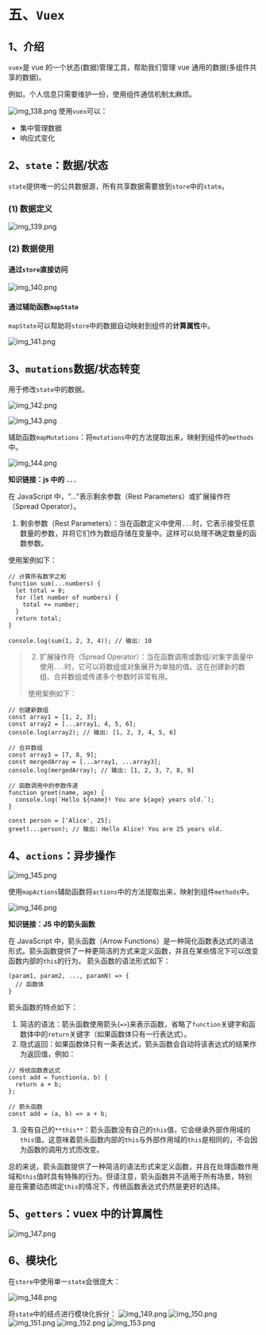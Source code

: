# 五、`Vuex`

## 1、介绍

`vuex`是 vue 的一个状态(数据)管理工具，帮助我们管理 vue 通用的数据(多组件共享的数据)。

例如，个人信息只需要维护一份，使用组件通信机制太麻烦。

![img_138.png](img_138.png)
使用`vuex`可以：

- 集中管理数据
- 响应式变化

## 2、`state`：数据/状态

`state`提供唯一的公共数据源，所有共享数据需要放到`store`中的`state`。

### (1) 数据定义

![img_139.png](img_139.png)

### (2) 数据使用

#### 通过`store`直接访问

![img_140.png](img_140.png)

#### 通过辅助函数`mapState`

`mapState`可以帮助将`store`中的数据自动映射到组件的**计算属性**中。

![img_141.png](img_141.png)

## 3、`mutations`数据/状态转变

用于修改`state`中的数据。

![img_142.png](img_142.png)

![img_143.png](img_143.png)

辅助函数`mapMutations`：将`mutations`中的方法提取出来，映射到组件的`methods`中。

![img_144.png](img_144.png)

**知识链接：js 中的 `...`**

在 JavaScript 中，"..."表示剩余参数（Rest Parameters）或扩展操作符（Spread Operator）。

1. 剩余参数（Rest Parameters）：当在函数定义中使用`...`时，它表示接受任意数量的参数，并将它们作为数组存储在变量中。这样可以处理不确定数量的函数参数。

使用案例如下：

```vue
// 计算所有数字之和
function sum(...numbers) {
  let total = 0;
  for (let number of numbers) {
    total += number;
  }
  return total;
}

console.log(sum(1, 2, 3, 4)); // 输出: 10

```

> 2. 扩展操作符（Spread Operator）：当在函数调用或数组/对象字面量中使用`...`时，它可以将数组或对象展开为单独的值。这在创建新的数组、合并数组或传递多个参数时非常有用。
>
> 使用案例如下：

```vue
// 创建新数组
const array1 = [1, 2, 3];
const array2 = [...array1, 4, 5, 6];
console.log(array2); // 输出: [1, 2, 3, 4, 5, 6]

// 合并数组
const array3 = [7, 8, 9];
const mergedArray = [...array1, ...array3];
console.log(mergedArray); // 输出: [1, 2, 3, 7, 8, 9]

// 函数调用中的参数传递
function greet(name, age) {
  console.log(`Hello ${name}! You are ${age} years old.`);
}

const person = ['Alice', 25];
greet(...person); // 输出: Hello Alice! You are 25 years old.

```

## 4、`actions`：异步操作

![img_145.png](img_145.png)

使用`mapActions`辅助函数将`actions`中的方法提取出来，映射到组件`methods`中。

![img_146.png](img_146.png)

**知识链接：JS 中的箭头函数**

在 JavaScript 中，箭头函数（Arrow Functions）是一种简化函数表达式的语法形式。箭头函数提供了一种更简洁的方式来定义函数，并且在某些情况下可以改变函数内部的`this`的行为。
箭头函数的语法形式如下：


```vue
(param1, param2, ..., paramN) => {
  // 函数体
}

```

箭头函数的特点如下：

1. 简洁的语法：箭头函数使用箭头(`=>`)来表示函数，省略了`function`关键字和函数体中的`return`关键字（如果函数体只有一行表达式）。
2. 隐式返回：如果函数体只有一条表达式，箭头函数会自动将该表达式的结果作为返回值，例如：

```vue
// 传统函数表达式
const add = function(a, b) {
  return a + b;
};

// 箭头函数
const add = (a, b) => a + b;

```

3. 没有自己的`**this**`：箭头函数没有自己的`this`值，它会继承外部作用域的`this`值。这意味着箭头函数内部的`this`与外部作用域的`this`是相同的，不会因为函数的调用方式而改变。

总的来说，箭头函数提供了一种简洁的语法形式来定义函数，并且在处理函数作用域和`this`值时具有特殊的行为。但请注意，箭头函数并不适用于所有场景，特别是在需要动态绑定`this`的情况下，传统函数表达式仍然是更好的选择。

## 5、`getters`：vuex 中的计算属性

![img_147.png](img_147.png)

## 6、模块化

在`store`中使用单一`state`会很庞大：

![img_148.png](img_148.png)

将`state`中的结点进行模块化拆分：
![img_149.png](img_149.png)
![img_150.png](img_150.png)
![img_151.png](img_151.png)
![img_152.png](img_152.png)
![img_153.png](img_153.png)

